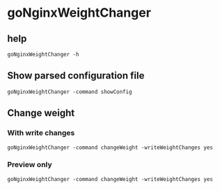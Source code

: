 # goNginxWeightChanger

## help
    goNginxWeightChanger -h

## Show parsed configuration file
    goNginxWeightChanger -command showConfig

## Change weight

### With write changes

```
goNginxWeightChanger -command changeWeight -writeWeightChanges yes
``` 

### Preview only

```
goNginxWeightChanger -command changeWeight -writeWeightChanges yes
``` 

